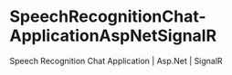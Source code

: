 # SpeechRecognitionChat-ApplicationAspNetSignalR
Speech Recognition Chat Application | Asp.Net | SignalR

